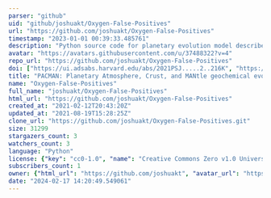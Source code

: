 ```yaml
---
parser: "github"
uid: "github/joshuakt/Oxygen-False-Positives"
url: "https://github.com/joshuakt/Oxygen-False-Positives"
timestamp: "2023-01-01 00:39:33.485761"
description: "Python source code for planetary evolution model described in Krissansen-Totton et al. (2021; AGU Advances)"
avatar: "https://avatars.githubusercontent.com/u/37488322?v=4"
repo_url: "https://github.com/joshuakt/Oxygen-False-Positives"
doi: ["https://ui.adsabs.harvard.edu/abs/2021PSJ.....2..216K", "https://ui.adsabs.harvard.edu/abs/2022ApJ...933..115K", "https://ui.adsabs.harvard.edu/abs/2022ascl.soft12013K/abstract"]
title: "PACMAN: Planetary Atmosphere, Crust, and MANtle geochemical evolution"
name: "Oxygen-False-Positives"
full_name: "joshuakt/Oxygen-False-Positives"
html_url: "https://github.com/joshuakt/Oxygen-False-Positives"
created_at: "2021-02-12T20:43:20Z"
updated_at: "2021-08-19T15:28:25Z"
clone_url: "https://github.com/joshuakt/Oxygen-False-Positives.git"
size: 31299
stargazers_count: 3
watchers_count: 3
language: "Python"
license: {"key": "cc0-1.0", "name": "Creative Commons Zero v1.0 Universal", "spdx_id": "CC0-1.0", "url": "https://api.github.com/licenses/cc0-1.0", "node_id": "MDc6TGljZW5zZTY="}
subscribers_count: 1
owner: {"html_url": "https://github.com/joshuakt", "avatar_url": "https://avatars.githubusercontent.com/u/37488322?v=4", "login": "joshuakt", "type": "User"}
date: "2024-02-17 14:20:49.549061"
---
```


